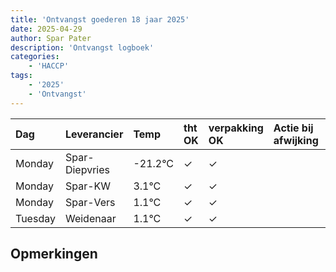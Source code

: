 ```yaml
---
title: 'Ontvangst goederen 18 jaar 2025'
date: 2025-04-29
author: Spar Pater
description: 'Ontvangst logboek'
categories:
    - 'HACCP'
tags:
    - '2025'
    - 'Ontvangst'
---
```

| Dag | Leverancier | Temp | tht OK | verpakking OK | Actie bij afwijking | Controle door |
|:---|:---|:---|:---|:---|:---|:---|
| Monday | Spar-Diepvries | -21.2°C | &check; | &check; | | DPater |
| Monday | Spar-KW | 3.1°C | &check; | &check; | | DPater |
| Monday | Spar-Vers | 1.1°C | &check; | &check; | | DPater |
| Tuesday | Weidenaar | 1.1°C | &check; | &check; | | DPater |

## Opmerkingen


